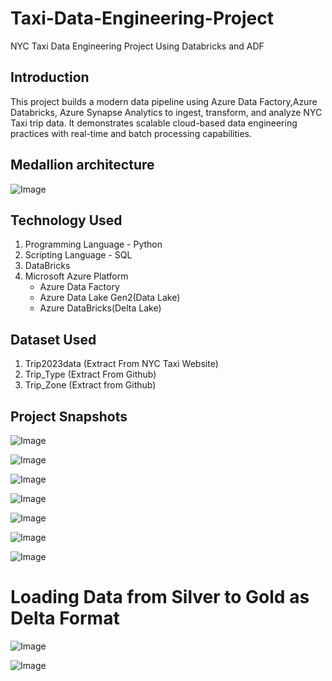 # Taxi-Data-Engineering-Project
NYC Taxi Data Engineering Project Using Databricks and ADF

## Introduction
This project builds a modern data pipeline using Azure Data Factory,Azure Databricks, Azure Synapse Analytics to ingest, transform, and analyze NYC Taxi trip data. It demonstrates scalable cloud-based data engineering practices with real-time and batch processing capabilities.

## Medallion architecture
![Image](https://github.com/user-attachments/assets/f1199b1d-e543-4f62-a757-8468bb698f86)

## Technology Used
1. Programming Language - Python
2. Scripting Language - SQL
3. DataBricks
4. Microsoft Azure Platform
   - Azure Data Factory
   - Azure Data Lake Gen2(Data Lake)
   - Azure DataBricks(Delta Lake)

## Dataset Used
1. Trip2023data (Extract From NYC Taxi Website)
2. Trip_Type (Extract From Github)
3. Trip_Zone (Extract from Github)

##  Project Snapshots
![Image](https://github.com/user-attachments/assets/a35f2e8a-172a-4fc7-a716-bf4d5b4f455b)

![Image](https://github.com/user-attachments/assets/f031b4c6-cd0d-483b-bd4f-12a543049372)

![Image](https://github.com/user-attachments/assets/83d5a660-53e0-43c5-b56a-d6537bea30db)

![Image](https://github.com/user-attachments/assets/f950a645-8a31-41fa-a9ad-d244b382278f)

![Image](https://github.com/user-attachments/assets/02b68b93-6518-41f0-9c4f-7ccef102a2f1)

![Image](https://github.com/user-attachments/assets/70610c49-df5e-4c0f-9d35-44077f76afdf)

![Image](https://github.com/user-attachments/assets/6ffaea16-9ea2-4405-a2d4-d487fb782fb5)

# Loading Data from Silver to Gold as Delta Format

![Image](https://github.com/user-attachments/assets/a2f2f90f-d43f-435b-82eb-aef5c6f238df)

![Image](https://github.com/user-attachments/assets/ff42a8a4-7cc6-4a47-a0a0-42ffc48669e9)


